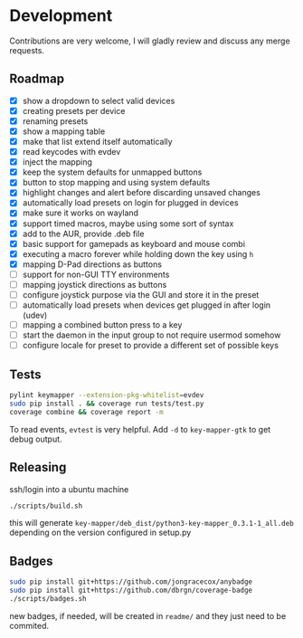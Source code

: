 # Development

Contributions are very welcome, I will gladly review and discuss any merge
requests.

## Roadmap

- [x] show a dropdown to select valid devices
- [x] creating presets per device
- [x] renaming presets
- [x] show a mapping table
- [x] make that list extend itself automatically
- [x] read keycodes with evdev
- [x] inject the mapping
- [x] keep the system defaults for unmapped buttons
- [x] button to stop mapping and using system defaults
- [x] highlight changes and alert before discarding unsaved changes
- [x] automatically load presets on login for plugged in devices
- [x] make sure it works on wayland
- [x] support timed macros, maybe using some sort of syntax
- [x] add to the AUR, provide .deb file
- [x] basic support for gamepads as keyboard and mouse combi
- [x] executing a macro forever while holding down the key using `h`
- [x] mapping D-Pad directions as buttons
- [ ] support for non-GUI TTY environments
- [ ] mapping joystick directions as buttons
- [ ] configure joystick purpose via the GUI and store it in the preset
- [ ] automatically load presets when devices get plugged in after login (udev)
- [ ] mapping a combined button press to a key
- [ ] start the daemon in the input group to not require usermod somehow
- [ ] configure locale for preset to provide a different set of possible keys

## Tests

```bash
pylint keymapper --extension-pkg-whitelist=evdev
sudo pip install . && coverage run tests/test.py
coverage combine && coverage report -m
```

To read events, `evtest` is very helpful. Add `-d` to `key-mapper-gtk`
to get debug output.

## Releasing

ssh/login into a ubuntu machine

```bash
./scripts/build.sh
```

this will generate `key-mapper/deb_dist/python3-key-mapper_0.3.1-1_all.deb`
depending on the version configured in setup.py

## Badges

```bash
sudo pip install git+https://github.com/jongracecox/anybadge
sudo pip install git+https://github.com/dbrgn/coverage-badge
./scripts/badges.sh
```

new badges, if needed, will be created in `readme/` and they
just need to be commited.

